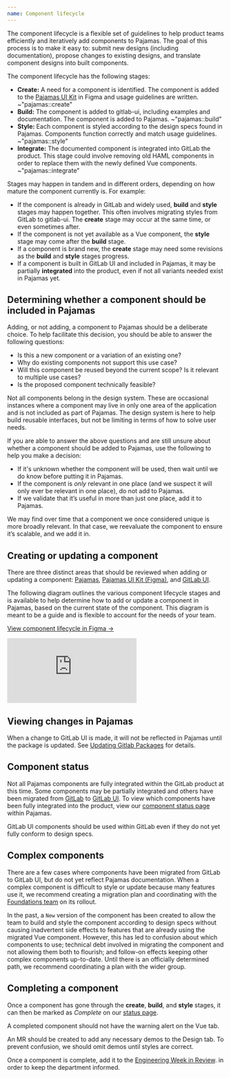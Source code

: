 ```yaml
---
name: Component lifecycle
---
```


The component lifecycle is a flexible set of guidelines to help product teams efficiently and iteratively add components to Pajamas. The goal of this process is to make it easy to: submit new designs (including documentation), propose changes to existing designs, and translate component designs into built components.

The component lifecycle has the following stages:

- **Create:** A need for a component is identified. The component is added to the [Pajamas UI Kit](https://www.figma.com/file/qEddyqCrI7kPSBjGmwkZzQ/Pajamas-UI-Kit) in Figma and usage guidelines are written.
~"pajamas::create"
- **Build:** The component is added to gitlab-ui, including examples
and documentation. The component is added to Pajamas. ~"pajamas::build"
- **Style:** Each component is styled according to the design specs found in
Pajamas. Components function correctly and match usage guidelines. ~"pajamas::style"
- **Integrate:** The documented component is integrated into GitLab the
product. This stage could involve removing old HAML components
in order to replace them with the newly defined Vue components. ~"pajamas::integrate"

Stages may happen in tandem and in different orders, depending on how mature the component currently
is. For example:

- If the component is already in GitLab and widely used, **build** and
**style** stages may happen together. This often involves migrating styles from GitLab
to gitlab-ui. The **create** stage may occur at the same time, or even sometimes after.
- If the component is not yet available as a Vue component, the **style** stage
may come after the **build** stage.
- If a component is brand new, the **create** stage may need some revisions as the
**build** and **style** stages progress.
- If a component is built in GitLab UI and included in Pajamas, it may be partially
**integrated** into the product, even if not all variants needed exist in Pajamas yet.

## Determining whether a component should be included in Pajamas

Adding, or not adding, a component to Pajamas should be a deliberate choice. To
help facilitate this decision, you should be able to answer the following questions:

- Is this a new component or a variation of an existing one?
- Why do existing components not support this use case?
- Will this component be reused beyond the current scope? Is it relevant to multiple
use cases?
- Is the proposed component technically feasible?

Not all components belong in the design system. These are occasional instances
where a component may live in only one area of the application and is not included
as part of Pajamas. The design system is here to help build reusable interfaces,
but not be limiting in terms of how to solve user needs.

If you are able to answer the above questions and are still unsure about whether
a component should be added to Pajamas, use the following to help you make a
decision:

- If it's unknown whether the component will be used, then wait until we do know
before putting it in Pajamas.
- If the component is *only* relevant in one place (and we suspect it will only
ever be relevant in one place), do not add to Pajamas.
- If we validate that it’s useful in more than just one place, add it to Pajamas.

We may find over time that a component we once considered unique is more broadly
relevant. In that case, we reevaluate the component to ensure it’s scalable, and
we add it in.

## Creating or updating a component

There are three distinct areas that should be reviewed when adding or updating a component:
[Pajamas](https://gitlab.com/gitlab-org/gitlab-services/design.gitlab.com), [Pajamas UI Kit (Figma)](https://www.figma.com/file/qEddyqCrI7kPSBjGmwkZzQ/Pajamas-UI-Kit), and [GitLab UI](https://gitlab.com/gitlab-org/gitlab-ui).

The following diagram outlines the various component lifecycle stages and is available to help
determine how to add or update a component in Pajamas, based on the current state
of the component. This diagram is meant to be a guide and is flexible to account for the needs
of your team.

[View component lifecycle in Figma →](https://www.figma.com/file/sd0mmLWaejswQUSJ3ei3kj/Component-Lifecycle?node-id=2%3A2263)

<div class="figma-embed" aria-label="Component lifecycle diagram depicting the various stages of contributing to Pajamas." role="img">
  <iframe frameborder="0" src="https://www.figma.com/embed?embed_host=share&url=https%3A%2F%2Fwww.figma.com%2Ffile%2Fsd0mmLWaejswQUSJ3ei3kj%2FComponent-Lifecycle%3Fnode-id%3D3%253A752" allowfullscreen></iframe>
</div>

## Viewing changes in Pajamas

When a change to GitLab UI is made, it will not be reflected in
Pajamas until the package is updated. See 
[Updating Gitlab Packages](https://gitlab.com/gitlab-org/gitlab-ui/-/blob/main/doc/updating-gitlab-ui-packages.md) for details.

## Component status

Not all Pajamas components are fully integrated within the GitLab product at this 
time. Some components may be partially integrated and others have been migrated 
from [GitLab](https://gitlab.com/gitlab-org/gitlab) to [GitLab UI](https://gitlab.com/gitlab-org/gitlab-ui). 
To view which components have been fully integrated into the product, view our 
[component status page](https://design.gitlab.com/components/status) within Pajamas.

GitLab UI components should be used within GitLab even if they do not yet fully 
conform to design specs.

## Complex components

There are a few cases where components have been migrated from GitLab to
GitLab UI, but do not yet reflect Pajamas documentation. When a complex component
is difficult to style or update because many features use it, we recommend creating a migration plan and coordinating with the [Foundations team](https://about.gitlab.com/company/team/?department=fe-ux-foundations-team) on its rollout.

In the past, a `New` version of the component has been created to allow the team to build and
style the component according to design specs without causing inadvertent side effects to features
that are already using the migrated Vue component. However, this has led to confusion about which components to use; technical debt involved in migrating the component and not allowing them both to flourish; and follow-on effects keeping other complex components up-to-date. Until there is an officially determined path, we recommend coordinating a plan with the wider group.

## Completing a component

Once a component has gone through the **create**, **build**, and **style** stages,
it can then be marked as *Complete* on our [status page](https://design.gitlab.com/components/status).

A completed component should not have the warning alert on the Vue tab.

An MR should be created to add any necessary demos to the Design tab. To prevent
confusion, we should omit demos until styles are correct.

Once a component is complete, add it to the [Engineering Week in Review](https://docs.google.com/document/d/1Oglq0-rLbPFRNbqCDfHT0-Y3NkVEiHj6UukfYijHyUs/edit).
in order to keep the department informed.
